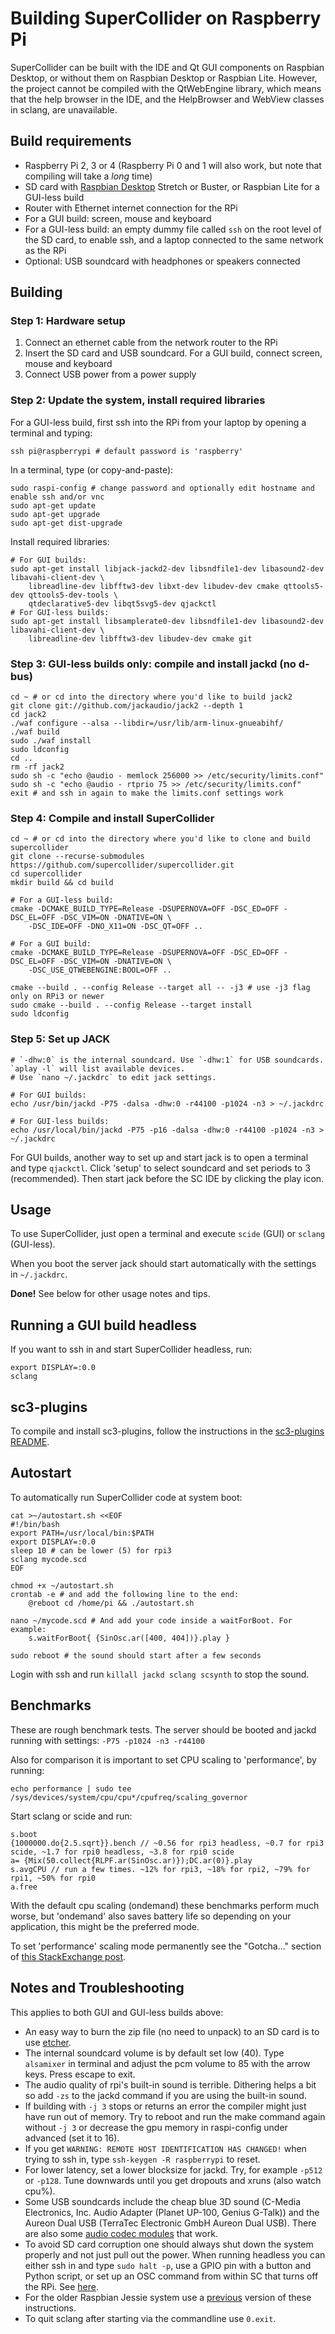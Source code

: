 Building SuperCollider on Raspberry Pi
======================================

SuperCollider can be built with the IDE and Qt GUI components on Raspbian Desktop, or without them on Raspbian
Desktop or Raspbian Lite. However, the project cannot be compiled with the QtWebEngine library, which means that the
help browser in the IDE, and the HelpBrowser and WebView classes in sclang, are unavailable.

Build requirements
------------------

* Raspberry Pi 2, 3 or 4 (Raspberry Pi 0 and 1 will also work, but note that compiling will take a _long_ time)
* SD card with [Raspbian Desktop](https://www.raspberrypi.org/downloads/raspbian) Stretch or Buster, or Raspbian Lite for a GUI-less build
* Router with Ethernet internet connection for the RPi
* For a GUI build: screen, mouse and keyboard
* For a GUI-less build: an empty dummy file called `ssh` on the root level of the SD card, to enable ssh, and a laptop connected to the same network as the RPi
* Optional: USB soundcard with headphones or speakers connected

Building
--------

### Step 1: Hardware setup

1. Connect an ethernet cable from the network router to the RPi
2. Insert the SD card and USB soundcard. For a GUI build, connect screen, mouse and keyboard
3. Connect USB power from a power supply

### Step 2: Update the system, install required libraries

For a GUI-less build, first ssh into the RPi from your laptop by opening a terminal and typing:

    ssh pi@raspberrypi # default password is 'raspberry'

In a terminal, type (or copy-and-paste):

    sudo raspi-config # change password and optionally edit hostname and enable ssh and/or vnc
    sudo apt-get update
    sudo apt-get upgrade
    sudo apt-get dist-upgrade

Install required libraries:

    # For GUI builds:
    sudo apt-get install libjack-jackd2-dev libsndfile1-dev libasound2-dev libavahi-client-dev \
        libreadline-dev libfftw3-dev libxt-dev libudev-dev cmake qttools5-dev qttools5-dev-tools \
        qtdeclarative5-dev libqt5svg5-dev qjackctl
    # For GUI-less builds:
    sudo apt-get install libsamplerate0-dev libsndfile1-dev libasound2-dev libavahi-client-dev \
        libreadline-dev libfftw3-dev libudev-dev cmake git

### Step 3: GUI-less builds only: compile and install jackd (no d-bus)

    cd ~ # or cd into the directory where you'd like to build jack2
    git clone git://github.com/jackaudio/jack2 --depth 1
    cd jack2
    ./waf configure --alsa --libdir=/usr/lib/arm-linux-gnueabihf/
    ./waf build
    sudo ./waf install
    sudo ldconfig
    cd ..
    rm -rf jack2
    sudo sh -c "echo @audio - memlock 256000 >> /etc/security/limits.conf"
    sudo sh -c "echo @audio - rtprio 75 >> /etc/security/limits.conf"
    exit # and ssh in again to make the limits.conf settings work

### Step 4: Compile and install SuperCollider

    cd ~ # or cd into the directory where you'd like to clone and build supercollider
    git clone --recurse-submodules https://github.com/supercollider/supercollider.git
    cd supercollider
    mkdir build && cd build

    # For a GUI-less build:
    cmake -DCMAKE_BUILD_TYPE=Release -DSUPERNOVA=OFF -DSC_ED=OFF -DSC_EL=OFF -DSC_VIM=ON -DNATIVE=ON \
        -DSC_IDE=OFF -DNO_X11=ON -DSC_QT=OFF ..

    # For a GUI build:
    cmake -DCMAKE_BUILD_TYPE=Release -DSUPERNOVA=OFF -DSC_ED=OFF -DSC_EL=OFF -DSC_VIM=ON -DNATIVE=ON \
        -DSC_USE_QTWEBENGINE:BOOL=OFF ..

    cmake --build . --config Release --target all -- -j3 # use -j3 flag only on RPi3 or newer
    sudo cmake --build . --config Release --target install
    sudo ldconfig

### Step 5: Set up JACK

    # `-dhw:0` is the internal soundcard. Use `-dhw:1` for USB soundcards. `aplay -l` will list available devices.
    # Use `nano ~/.jackdrc` to edit jack settings.

    # For GUI builds:
    echo /usr/bin/jackd -P75 -dalsa -dhw:0 -r44100 -p1024 -n3 > ~/.jackdrc

    # For GUI-less builds:
    echo /usr/local/bin/jackd -P75 -p16 -dalsa -dhw:0 -r44100 -p1024 -n3 > ~/.jackdrc

For GUI builds, another way to set up and start jack is to open a terminal and type `qjackctl`. Click 'setup' to
select soundcard and set periods to 3 (recommended). Then start jack before the SC IDE by clicking the play icon.

Usage
-----

To use SuperCollider, just open a terminal and execute `scide` (GUI) or `sclang` (GUI-less).

When you boot the server jack should start automatically with the settings in `~/.jackdrc`.

**Done!** See below for other usage notes and tips.

Running a GUI build headless
----------------------------

If you want to ssh in and start SuperCollider headless, run:

    export DISPLAY=:0.0
    sclang

sc3-plugins
-----------

To compile and install sc3-plugins, follow the instructions in the [sc3-plugins README](https://github.com/supercollider/sc3-plugins).

Autostart
---------

To automatically run SuperCollider code at system boot:

    cat >~/autostart.sh <<EOF
    #!/bin/bash
    export PATH=/usr/local/bin:$PATH
    export DISPLAY=:0.0
    sleep 10 # can be lower (5) for rpi3
    sclang mycode.scd
    EOF

    chmod +x ~/autostart.sh
    crontab -e # and add the following line to the end:
        @reboot cd /home/pi && ./autostart.sh

    nano ~/mycode.scd # And add your code inside a waitForBoot. For example:
        s.waitForBoot{ {SinOsc.ar([400, 404])}.play }

    sudo reboot # the sound should start after a few seconds

Login with ssh and run `killall jackd sclang scsynth` to stop the sound.

Benchmarks
----------

These are rough benchmark tests. The server should be booted and jackd running with settings: `-P75 -p1024 -n3 -r44100`

Also for comparison it is important to set CPU scaling to 'performance', by running:

    echo performance | sudo tee /sys/devices/system/cpu/cpu*/cpufreq/scaling_governor

Start sclang or scide and run:

    s.boot
    {1000000.do{2.5.sqrt}}.bench // ~0.56 for rpi3 headless, ~0.7 for rpi3 scide, ~1.7 for rpi0 headless, ~3.8 for rpi0 scide
    a= {Mix(50.collect{RLPF.ar(SinOsc.ar)});DC.ar(0)}.play
    s.avgCPU // run a few times. ~12% for rpi3, ~18% for rpi2, ~79% for rpi1, ~50% for rpi0
    a.free

With the default cpu scaling (ondemand) these benchmarks perform much worse, but 'ondemand' also saves battery life so
depending on your application, this might be the preferred mode.

To set 'performance' scaling mode permanently see the "Gotcha..." section of [this StackExchange
post](https://raspberrypi.stackexchange.com/questions/9034/how-to-change-the-default-governor#9048).

Notes and Troubleshooting
-------------------------

This applies to both GUI and GUI-less builds above:

* An easy way to burn the zip file (no need to unpack) to an SD card is to use [etcher](http://etcher.io).
* The internal soundcard volume is by default set low (40). Type `alsamixer` in terminal and adjust the pcm volume to
  85 with the arrow keys. Press escape to exit.
* The audio quality of rpi's built-in sound is terrible. Dithering helps a bit so add `-zs` to the jackd command if
  you are using the built-in sound.
* If building with `-j 3` stops or returns an error the compiler might just have run out of memory. Try to reboot and
  run the make command again without `-j 3` or decrease the gpu memory in raspi-config under advanced (set it to 16).
* If you get `WARNING: REMOTE HOST IDENTIFICATION HAS CHANGED!` when trying to ssh in, type `ssh-keygen -R
  raspberrypi` to reset.
* For lower latency, set a lower blocksize for jackd. Try, for example `-p512` or `-p128`. Tune downwards until you
  get dropouts and xruns (also watch cpu%).
* Some USB soundcards include the cheap blue 3D sound (C-Media Electronics, Inc. Audio Adapter (Planet UP-100, Genius
  G-Talk)) and the Aureon Dual USB (TerraTec Electronic GmbH Aureon Dual USB). There are also some [audio codec
  modules](http://www.fredrikolofsson.com/f0blog/?q=node/656) that work.
* To avoid SD card corruption one should always shut down the system properly and not just pull out the power. When
  running headless you can either ssh in and type `sudo halt -p`, use a GPIO pin with a button and Python script, or
  set up an OSC command from within SC that turns off the RPi. See
  [here](https://github.com/blacksound/VTM/wiki/Raspberry-Pi-Instructions#shutdown-for-raspberry-pi).
* For the older Raspbian Jessie system use a [previous](https://github.com/supercollider/supercollider.github.io/blob/1f578b5fa71e1acae0ce40d14bc0ef116062093d/development/building-raspberrypi.md)
  version of these instructions.
* To quit sclang after starting via the commandline use `0.exit`.
